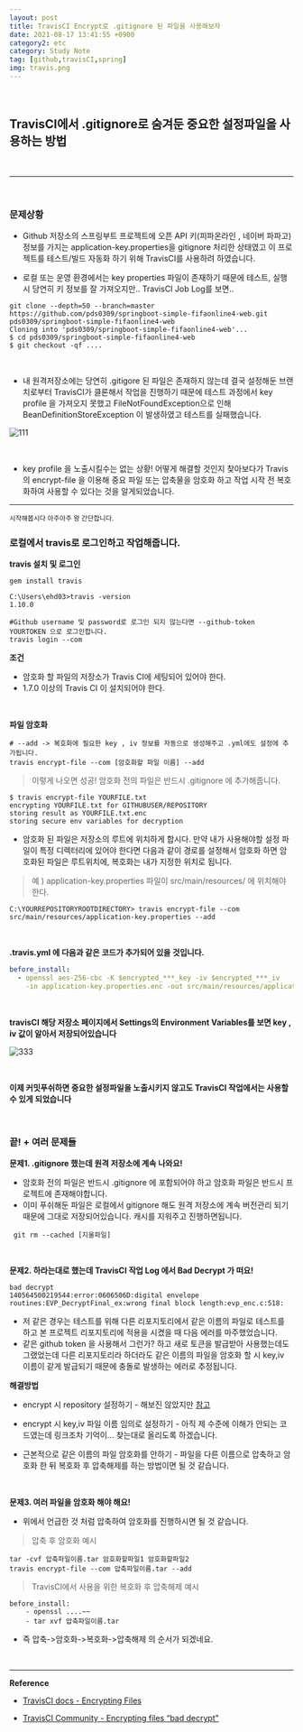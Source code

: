 ```yaml
---
layout: post
title: TravisCI Encrypt로 .gitignore 된 파일을 사용해보자
date: 2021-08-17 13:41:55 +0900
category2: etc
category: Study Note
tag: [github,travisCI,spring]
img: travis.png
---
```

<br>  

  
## TravisCI에서 .gitignore로 숨겨둔 중요한 설정파일을 사용하는 방법
<br>  

----  
  

<br>   
  
  

  
<h3>문제상황</h3>
  
* Github 저장소의 스프링부트 프로젝트에 오픈 API 키(피파온라인 , 네이버 파파고) 정보를 가지는 application-key.properties을 gitignore 처리한 상태였고 이 프로젝트를 테스트/빌드 자동화 하기 위해 TravisCI를 사용하려 하였습니다. 

* 로컬 또는 운영 환경에서는 key properties 파일이 존재하기 때문에 테스트, 실행 시 당연히 키 정보를 잘 가져오지만.. TravisCI Job Log를 보면..

```shell
git clone --depth=50 --branch=master https://github.com/pds0309/springboot-simple-fifaonline4-web.git pds0309/springboot-simple-fifaonline4-web
Cloning into 'pds0309/springboot-simple-fifaonline4-web'...
$ cd pds0309/springboot-simple-fifaonline4-web
$ git checkout -qf ....
``` 

<br>  

 
* 내 원격저장소에는 당연히 .gitigore 된 파일은 존재하지 않는데 결국 설정해둔 브랜치로부터 TravisCI가 클론해서 작업을 진행하기 때문에 테스트 과정에서 key profile 을 가져오지 못했고 FileNotFoundException으로 인해 BeanDefinitionStoreException 이 발생하였고 테스트를 실패했습니다. 
  
![111](https://user-images.githubusercontent.com/76927397/129649306-d6071106-d734-4307-a9f3-b26b6f3a37a0.PNG)
   

<br>  
  
* key profile 을 노출시킬수는 없는 상황! 어떻게 해결할 것인지 찾아보다가 Travis의 encrypt-file 을 이용해 중요 파일 또는 압축물을 암호화 하고 작업 시작 전 복호화하여 사용할 수 있다는 것을 알게되었습니다.

  
----  

<small>시작해봅시다 아주아주 왕 간단합니다.</small>  


  
<h3>로컬에서 travis로 로그인하고 작업해줍니다.</h3>
   

**travis 설치 및 로그인**  
  
```shell
gem install travis
```

```shell
C:\Users\ehd03>travis -version
1.10.0
```


```shell
#Github username 및 password로 로그인 되지 않는다면 --github-token YOURTOKEN 으로 로그인합니다.
travis login --com
```

**조건**  
  
* 암호화 할 파일의 저장소가 Travis CI에 세팅되어 있어야 한다.
* 1.7.0 이상의 Travis CI 이 설치되어야 한다.

<br>  

**파일 암호화**  

```shell
# --add -> 복호화에 필요한 key , iv 정보를 자동으로 생성해주고 .yml에도 설정에 추가됩니다.
travis encrypt-file --com [암호화할 파일 이름] --add
```

> 이렇게 나오면 성공! 암호화 전의 파일은 반드시 .gitignore 에 추가해줍니다.

```shell
$ travis encrypt-file YOURFILE.txt
encrypting YOURFILE.txt for GITHUBUSER/REPOSITORY
storing result as YOURFILE.txt.enc
storing secure env variables for decryption
```

* 암호화 된 파일은 저장소의 루트에 위치하게 합시다. 만약 내가 사용해야할 설정 파일이 특정 디렉터리에 있어야 한다면 다음과 같이 경로를 설정해서 암호화 하면 암호화된 파일은 루트위치에, 복호화는 내가 지정한 위치로 됩니다.  

> 예 ) application-key.properties 파일이 src/main/resources/ 에 위치해야 한다.  

```shell
C:\YOURREPOSITORYROOTDIRECTORY> travis encrypt-file --com src/main/resources/application-key.properties --add
```  

<br>  
 
**.travis.yml 에 다음과 같은 코드가 추가되어 있을 것입니다.**  
  
```yml
before_install:
  - openssl aes-256-cbc -K $encrypted_***_key -iv $encrypted_***_iv
    -in application-key.properties.enc -out src/main/resources/application-key.properties -d
```

<br>  

**travisCI 해당 저장소 페이지에서 Settings의 Environment Variables를 보면 key , iv 값이 알아서 저장되어있습니다**  
   
![333](https://user-images.githubusercontent.com/76927397/129651750-21ed256d-7710-4334-880c-aa4999ac4927.PNG)
  
<br>  
  
**이제 커밋푸쉬하면 중요한 설정파일을 노출시키지 않고도 TravisCI 작업에서는 사용할 수 있게 되었습니다**

<br>  

<h3>끝! + 여러 문제들</h3>  
  
**문제1. .gitignore 했는데 원격 저장소에 계속 나와요!**  

* 암호화 전의 파일은 반드시 .gitignore 에 포함되어야 하고 암호화 파일은 반드시 프로젝트에 존재해야합니다.    
* 이미 푸쉬해둔 파일은 로컬에서 gitignore 해도 원격 저장소에 계속 버전관리 되기 때문에 그대로 저장되어있습니다. 캐시를 지워주고 진행하면됩니다.

  
```shell  
 git rm --cached [지울파일]
```

<br>  
  

**문제2. 하라는대로 했는데 TravisCI 작업 Log 에서 Bad Decrypt 가 떠요!**  
  
```shell
bad decrypt
140564500219544:error:0606506D:digital envelope routines:EVP_DecryptFinal_ex:wrong final block length:evp_enc.c:518:
```
 
* 저 같은 경우는 테스트를 위해 다른 리포지토리에서 같은 이름의 파일로 테스트를 하고 본 프로젝트 리포지토리에 적용을 시켰을 때 다음 에러를 마주했었습니다.  
* 같은 github token 을 사용해서 그런가? 하고 새로 토큰을 발급받아 사용했는데도 그랬었는데 다른 리포지토리라 하더라도 같은 이름의 파일을 암호화 할 시 key,iv 이름이 같게 발급되기 때문에 충돌로 발생하는 에러로 추정됩니다. 
 
**해결방법**  
  
* encrypt 시 repository 설정하기 - 해보진 않았지만 [참고](https://travis-ci.community/t/encrypting-files-bad-decrypt/11202)
  
* encrypt 시 key,iv 파일 이름 임의로 설정하기 - 아직 제 수준에 이해가 안되는 코드였는데 링크조차 기억이... 찾는대로 올리도록 하겠습니다.  
  
* 근본적으로 같은 이름의 파일 암호화를 안하기 - 파일을 다른 이름으로 압축하고 암호화 한 뒤 복호화 후 압축해제를 하는 방법이면 될 것 같습니다.

<br>  

**문제3. 여러 파일을 암호화 해야 해요!**  
  
* 위에서 언급한 것 처럼 압축하여 암호화를 진행하시면 될 것 같습니다.

>압축 후 암호화 예시  
  
```shell
tar -cvf 압축파일이름.tar 암호화할파일1 암호화할파일2 
travis encrypt-file --com 압축파일이름.tar --add
```  
  
>TravisCI에서 사용을 위한 복호화 후 압축해제 예시
  
```shell
before_install:
    - openssl ....~~  
    - tar xvf 압축파일이름.tar
```  

* 즉 압축->암호화->복호화->압축해제 의 순서가 되겠네요.
  

<br>  

---  
 

**Reference**     
  
* [TravisCI docs - Encrypting Files](https://docs.travis-ci.com/user/encrypting-files/)
  
* [TravisCI Community - Encrypting files “bad decrypt"](https://travis-ci.community/t/encrypting-files-bad-decrypt/11202)


